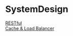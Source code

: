 # SystemDesign 
[RESTful](https://github.com/minchjung/SystemDesign/wiki/RESTful-API)  
[Cache & Load Balancer](https://github.com/minchjung/SystemDesign/wiki/2.-Cache-&-Load-Balancer)  
